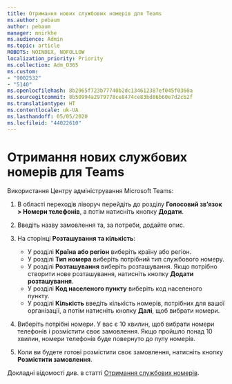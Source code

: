 ```yaml
---
title: Отримання нових службових номерів для Teams
ms.author: pebaum
author: pebaum
manager: mnirkhe
ms.audience: Admin
ms.topic: article
ROBOTS: NOINDEX, NOFOLLOW
localization_priority: Priority
ms.collection: Adm_O365
ms.custom:
- "9002532"
- "5140"
ms.openlocfilehash: 8b2965f723b77740b2dc134612387ef045f0360a
ms.sourcegitcommit: 8b50994a2979778ce8474ce83bd86b60e7d2cb2f
ms.translationtype: HT
ms.contentlocale: uk-UA
ms.lasthandoff: 05/05/2020
ms.locfileid: "44022610"
---
```

# <a name="get-new-service-numbers-for-teams"></a>Отримання нових службових номерів для Teams

Використання Центру адміністрування Microsoft Teams:

1. В області переходів ліворуч перейдіть до розділу **Голосовий зв’язок > Номери телефонів**, а потім натисніть кнопку **Додати**.
2. Введіть назву замовлення та, за потреби, додайте опис.
3. На сторінці **Розташування та кількість**:

    - У розділі **Країна або регіон** виберіть країну або регіон.
    - У розділі **Тип номера** виберіть потрібний тип службового номеру.
    - У розділі **Розташування** виберіть розташування. Якщо потрібно створити нове розташування, натисніть кнопку **Додати розташування**.
    - У розділі **Код населеного пункту** виберіть код населеного пункту.
    - У розділі **Кількість** введіть кількість номерів, потрібних для вашої організації, а потім натисніть кнопку **Далі**, щоб вибрати номери.
    
4. Виберіть потрібні номери. У вас є 10 хвилин, щоб вибрати номери телефонів і розмістити своє замовлення. Якщо пройшло понад 10 хвилин, номери телефонів буде повернуто до пулу номерів.
5. Коли ви будете готові розмістити своє замовлення, натисніть кнопку **Розмістити замовлення**.

Докладні відомості див. в статті [Отримання службових номерів](https://docs.microsoft.com/microsoftteams/getting-service-phone-numbers).
